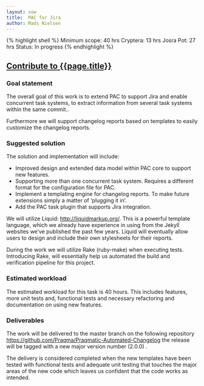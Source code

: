 ```yaml
---
layout: sow
title:  PAC for Jira
author: Mads Nielsen
---
```



{% highlight shell %}
Minimum scope:   40 hrs
Cryptera:        13 hrs
Josra Pot:       27 hrs
Status:          In progress
{% endhighlight %}

## [Contribute to {{page.title}}](/sow/)

### Goal statement

The overall goal of this work is to extend PAC to support Jira and enable concurrent task systems, to extract information from several task systems within the same commit..

Furthermore we will support changelog reports based on templates to easily customize the changelog reports.

### Suggested solution

The solution and implementation will include:

- Improved design and extended data model within PAC core to support new features.
- Supporting more than one concurrent task system. Requires a different format for the configuration file for PAC.
- Implement a templating engine for changelog reports. To make future extensions simply a matter of ‘plugging it in’.
- Add the PAC task plugin that supports Jira integration.

We will utilize Liquid: http://liquidmarkup.org/. This is a powerful template language, which we already have experience in using from the Jekyll websites we’ve published the past few years. Liquid will eventually allow users to design and include  their own stylesheets for their reports.

During the work we will utilize Rake (ruby-make) when executing tests. Introducing Rake, will essentially help us automated the build and verification pipeline for this project.


### Estimated workload

The estimated workload for this task is 40 hours. This includes features, more unit tests and, functional tests and necessary refactoring and documentation on using new features.

### Deliverables

The work will be delivered to the master branch on the following repository
https://github.com/Praqma/Praqmatic-Automated-Changelog the release will be tagged with a new major version number (2.0.0) .

The delivery is considered completed when the new templates have been tested with functional tests and adequate unit testing that touches the major areas of the new code which leaves us confident that the code works as intended.
